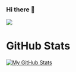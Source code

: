 ### Hi there 👋

<!--
**itowhid06/itowhid06** is a ✨ _special_ ✨ repository because its `README.md` (this file) appears on your GitHub profile.

Here are some ideas to get you started:

- 🔭 I’m currently working on ...
- 🌱 I’m currently learning ...
- 👯 I’m looking to collaborate on ...
- 🤔 I’m looking for help with ...
- 💬 Ask me about ...
- 📫 How to reach me: ...
- 😄 Pronouns: ...
- ⚡ Fun fact: ...
-->

<a href="https://github.com/antonkomarev/github-profile-views-counter">
    <img src="https://komarev.com/ghpvc/?username=itowhid06">
</a>

# GitHub Stats

[![My GitHub Stats](https://github-readme-stats.vercel.app/api?username=itowhid06&show_icons=true&private=true&include_all_commits=true "My GitHub Stats")](https://github.com/itowhid06)
